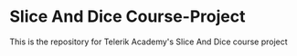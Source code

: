 # Slice And Dice Course-Project
This is the repository for Telerik Academy's Slice And Dice course project
